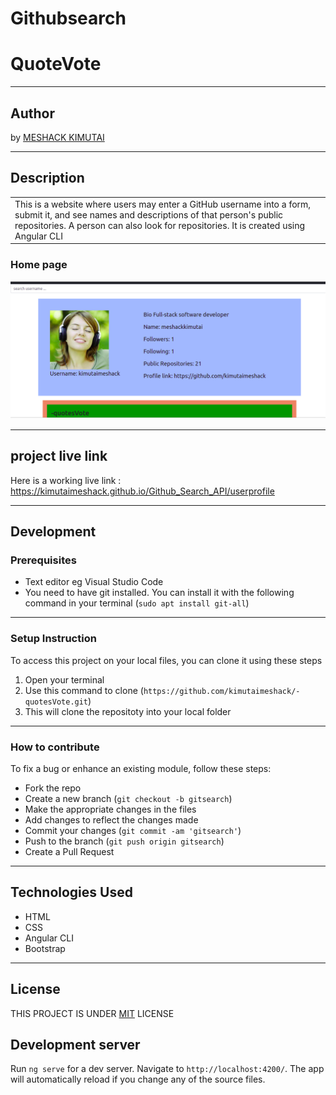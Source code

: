 # Githubsearch

# QuoteVote
*********
## Author
by [MESHACK KIMUTAI](https://github.com/kimutaimeshack?tab=repositories)
*********
## Description

<table>
<tr>
<td>
This is a website where users may enter a GitHub username into a form, submit it, and see names and descriptions of that person's public repositories. A person can also look for repositories. It is created using Angular CLI
</td>
</tr>
</table>

### Home page
![alt text](https://github.com/kimutaimeshack/Github_Search_API/blob/main/src/assets/home.png)
*********

## project live link
Here is a working live link : https://kimutaimeshack.github.io/Github_Search_API/userprofile

*********
## Development
### Prerequisites
* Text editor eg Visual Studio Code
* You need to have git installed. You can install it with the following command in your terminal
(`sudo apt install git-all`)
*********
### Setup Instruction
To access this project on your local files, you can clone it using these steps
1. Open your terminal 
2. Use this command to clone (`https://github.com/kimutaimeshack/-quotesVote.git`)
3. This will clone the repositoty into your local folder
*********
### How to contribute

To fix a bug or enhance an existing module, follow these steps:

- Fork the repo
- Create a new branch (`git checkout -b gitsearch`)
- Make the appropriate changes in the files
- Add changes to reflect the changes made
- Commit your changes (`git commit -am 'gitsearch'`)
- Push to the branch (`git push origin gitsearch`)
- Create a Pull Request 

*********
## Technologies Used
* HTML
* CSS
* Angular CLI
* Bootstrap
*********
## License
THIS PROJECT IS UNDER [MIT](LICENSE) LICENSE


## Development server

Run `ng serve` for a dev server. Navigate to `http://localhost:4200/`. The app will automatically reload if you change any of the source files.

